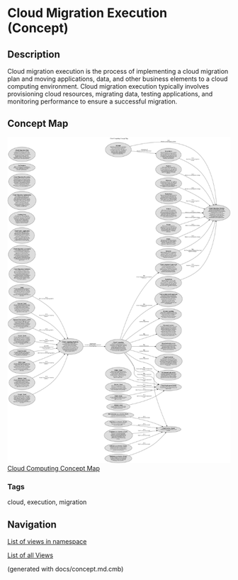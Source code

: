 # Cloud Migration Execution (Concept)
## Description
Cloud migration execution is the process of implementing a cloud migration plan and moving applications,
          data, and other business elements to a cloud computing environment. Cloud migration execution typically
          involves provisioning cloud resources, migrating data, testing applications, and monitoring performance
          to ensure a successful migration.

## Concept Map
![Cloud Computing Concept Map](../../software-development/cloud/concept-view.png)
[Cloud Computing Concept Map](../../software-development/cloud/concept-view.md)

### Tags
cloud, execution, migration


## Navigation
[List of views in namespace](./views-in-namespace.md)

[List of all Views](../../views.md)

(generated with docs/concept.md.cmb)
